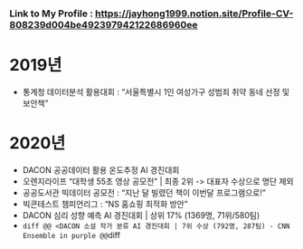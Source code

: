 ### Link to My Profile : https://jayhong1999.notion.site/Profile-CV-808239d004be492397942122686960ee

# 2019년
- 통계청 데이터분석 활용대회 : “서울특별시 1인 여성가구 성범죄 취약 동네 선정 및 보안책”

# 2020년
- DACON 공공데이터 활용 온도추정 AI 경진대회
- 오렌지라이프 “대학생 55초 영상 공모전” | 최종 2위 -> 대표자 수상으로 명단 제외
- 공공도서관 빅데이터 공모전 : “지난 달 빌렸던 책이 이번달 프로그램으로!”
- 빅콘테스트 챔피언리그 : “NS 홈쇼핑 최적화 방안”
- DACON 심리 성향 예측 AI 경진대회 | 상위 17% (1369명, 71위/580팀)
- ``` diff @@ <DACON 소설 작가 분류 AI 경진대회 | 7위 수상 (792명, 287팀) - CNN Ensemble in purple @@ ```diff
